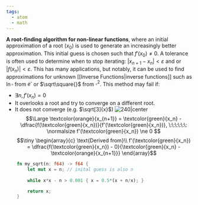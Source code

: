 ```yaml
---
tags:
  - atom
  - math
---
```

**A root-finding algorithm for non-linear functions**, where an initial approximation of a root ($x_0$) is used to generate an increasingly better approximation. This initial guess is chosen such that $f'(x_0) \ne 0$. A tolerance is often used to determine when to stop iterating: $\left| x_{n+1} - x_n \right| < \varepsilon$ and or $\left|f(x_n)\right| < \varepsilon$.
This has many applications, but notably, it can be used to find approximations for unknown [[Inverse Functions|inverse functions]] such as $\ln\square$ from $e^\square$ or $\sqrt\square{}$ from $\square^2$.
This method may fail if:
- $\exists n, f'(x_n) = 0$
- It overlooks a root and try to converge on a different root.
- It does not converge (e.g. $\sqrt[3]{x}$)
![240|center](newtons-method.excalidraw.svg)
$$\Large \textcolor{orange}{x_{n+1}} = \textcolor{green}{x_n} - \dfrac{f(\textcolor{green}{x_n})}{f'(\textcolor{green}{x_n})}, \:\:\:\:\:\: \normalsize f'(\textcolor{green}{x_n}) \ne 0 $$
$$\tiny \begin{array}{c}
\text{Derived from}\\
f'(\textcolor{green}{x_n}) = \dfrac{f(\textcolor{green}{x_n}) - 0}{\textcolor{green}{x_n} - \textcolor{orange}{x_{n+1}}}
\end{array}$$
```rust 
    fn my_sqrt(n: f64) -> f64 {
        let mut x = n; // inital guess is also n
        
        while x*x - n > 0.001 { x = 0.5*(x + n/x); }

        return x;
    }
```